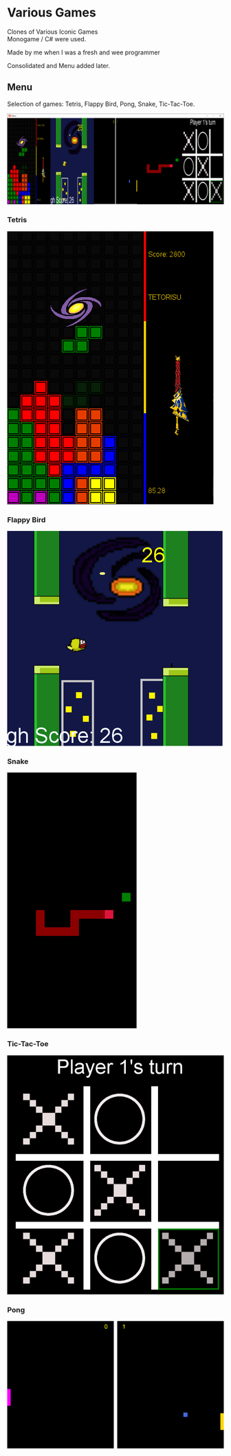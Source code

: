 # Various Games
Clones of Various Iconic Games  
Monogame / C# were used.

Made by me when I was a fresh and wee programmer

Consolidated and Menu added later.

## Menu 
Selection of games: Tetris, Flappy Bird, Pong, Snake, Tic-Tac-Toe.

![Menu](images/menu.png)

### Tetris
![Tetris](images/tetris.png)

### Flappy Bird
![Flappy Bird](images/flappybird.png)

### Snake
![Snake](images/snake.png)

### Tic-Tac-Toe
![TicTacToe](images/tictactoe.png)

### Pong
![pong](images/pong.png)

